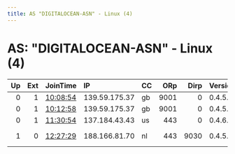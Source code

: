 ```yaml
---
title: AS "DIGITALOCEAN-ASN" - Linux (4)
---
```


# AS: "DIGITALOCEAN-ASN" - Linux (4)

|   Up |   Ext | JoinTime                                                                                              | IP            | CC   |   ORp |   Dirp | Version   | Contact                      | Nickname       |   eFamMembers |
|-----:|------:|:------------------------------------------------------------------------------------------------------|:--------------|:-----|------:|-------:|:----------|:-----------------------------|:---------------|--------------:|
|    0 |     1 | [10:08:54](https://nusenu.github.io/OrNetStats/w/relay/EE4BD1256A8FD2A12AC66F0765D7D27A6786E94E.html) | 139.59.175.37 | gb   |  9001 |      0 | 0.4.5.10  | None                         | simpleExitNode |             1 |
|    0 |     1 | [10:12:58](https://nusenu.github.io/OrNetStats/w/relay/A937C728C82A415832EB9D04334AFB09AEDE6D6F.html) | 139.59.175.37 | gb   |  9001 |      0 | 0.4.5.10  | None                         | simpleExitNode |             1 |
|    0 |     1 | [11:30:54](https://nusenu.github.io/OrNetStats/w/relay/F2C93E2BBD332989C6DFC1C28FAB11D3AC9EBA14.html) | 137.184.43.43 | us   |   443 |      0 | 0.4.6.9   | None                         | RELAY          |             1 |
|    1 |     0 | [12:27:29](https://nusenu.github.io/OrNetStats/w/relay/C1890A4271D622A7CD59E8BD963D6E6BE1D561F2.html) | 188.166.81.70 | nl   |   443 |   9030 | 0.4.5.10  | erebus &lt;fuckjunkies69@pro | nyx            |             1 |
